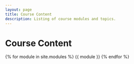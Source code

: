 ```yaml
---
layout: page
title: Course Content
description: Listing of course modules and topics.
---
```


# Course Content

{% for module in site.modules %}
{{ module }}
{% endfor %}
